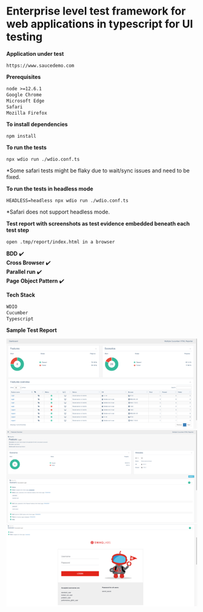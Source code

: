 # Enterprise level test framework for web applications in typescript for UI testing

<b>Application under test</b>

```
https://www.saucedemo.com
```

<b>Prerequisites</b>

```
node >=12.6.1
Google Chrome
Microsoft Edge
Safari
Mozilla Firefox
```

<b>To install dependencies</b>

```
npm install
```


<b>To run the tests</b>

```
npx wdio run ./wdio.conf.ts
```
*Some safari tests might be flaky due to wait/sync issues and need to be fixed.

<b>To run the tests in headless mode</b>

```
HEADLESS=headless npx wdio run ./wdio.conf.ts
```
*Safari does not support headless mode.

<b>Test report with screenshots as test evidence embedded beneath each test step</b>

```
open .tmp/report/index.html in a browser
```

<b>BDD</b> :heavy_check_mark:  
<b>Cross Browser</b> :heavy_check_mark:  
<b>Parallel run</b> :heavy_check_mark:  
<b>Page Object Pattern</b> :heavy_check_mark:

<b>Tech Stack</b>

```
WDIO
Cucumber
Typescript
```

<b>Sample Test Report</b>

![img.png](assets/img.png)
![img_1.png](assets/img_1.png)
![img_2.png](assets/img_2.png)
